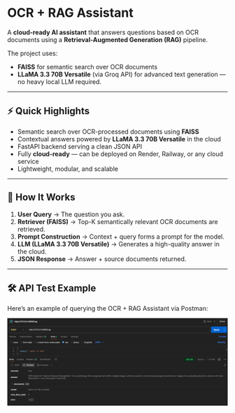 ﻿# OCR + RAG Assistant

A **cloud-ready AI assistant** that answers questions based on OCR documents using a **Retrieval-Augmented Generation (RAG)** pipeline. 

The project uses:
- **FAISS** for semantic search over OCR documents  
- **LLaMA 3.3 70B Versatile** (via Groq API) for advanced text generation — no heavy local LLM required.

---

## ⚡ Quick Highlights

- Semantic search over OCR-processed documents using **FAISS**
- Contextual answers powered by **LLaMA 3.3 70B Versatile** in the cloud
- FastAPI backend serving a clean JSON API
- Fully **cloud-ready** — can be deployed on Render, Railway, or any cloud service
- Lightweight, modular, and scalable

---

## 🧠 How It Works

1. **User Query** → The question you ask.
2. **Retriever (FAISS)** → Top-K semantically relevant OCR documents are retrieved.
3. **Prompt Construction** → Context + query forms a prompt for the model.
4. **LLM (LLaMA 3.3 70B Versatile)** → Generates a high-quality answer in the cloud.
5. **JSON Response** → Answer + source documents returned.

---

## 🛠️ API Test Example

Here’s an example of querying the OCR + RAG Assistant via Postman:

![Postman Test Example](assets/postman_test.png)


